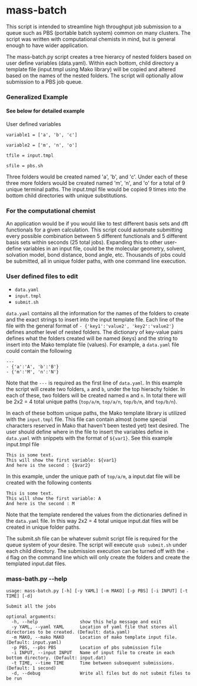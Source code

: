 # mass-batch

This script is intended to streamline high throughput job submission to a queue such as PBS (portable batch system) common on many clusters.  The script was written with computational chemists in mind, but is general enough to have wider application.

The mass-batch.py script creates a tree hierarcy of nested folders based on user define variables (data.yaml).  Within each bottom, child directory a template file (input.tmpl using Mako library) will be copied and altered based on the names of the nested folders.  The script will optionally allow submission to a PBS job queue.

### Generalized Example
#### See below for detailed example

User defined variables

`variable1 = ['a', 'b', 'c']`

`variable2 = ['m', 'n', 'o']`

`tfile = input.tmpl`

`sfile = pbs.sh`

Three folders would be created named 'a', 'b', and 'c'.  Under each of these three more folders would be created named 'm', 'n', and 'o' for a total of 9 unique terminal paths.  The input.tmpl file would be copied 9 times into the bottom child directories with unique substitutions.

### For the computational chemist

An application would be if you would like to test different basis sets and dft functionals for a given calculation.  This script could automate submitting every possible combination between 5 different functionals and 5 different basis sets within seconds (25 total jobs).  Expanding this to other user-define variables in an input file, could be the molecular geometry, solvent, solvation model, bond distance, bond angle, etc.  Thousands of jobs could be submitted, all in unique folder paths, with one command line execution.

### User defined files to edit

- `data.yaml`
- `input.tmpl`
- `submit.sh`

`data.yaml` contains all the information for the names of the folders to create and the exact strings to insert into the input template file.  Each line of the file with the general format of `- {'key1':'value2', 'key2':'value2'}` defines another level of nested folders.  The dictionary of key-value pairs defines what the folders created will be named (keys) and the string to insert into the Mako template file (values).  For example, a `data.yaml` file could contain the following
```
---
- {'a':'A', 'b':'B'}
- {'m':'M', 'n':'N'}
```
Note that the `---` is required as the first line of `data.yaml`.  In this example the script will create two folders, `a` and `b`, under the top hierachy folder.  In each of these, two folders will be created named `m` and `n`.  In total there will be 2x2 = 4 total unique paths (`top/a/m`, `top/a/n`, `top/b/m`, and `top/b/n`).

In each of these bottom unique paths, the Mako template library is utilized with the `input.tmpl` file.  This file can contain almost (some special characters reserved in Mako that haven't been tested yet) text desired.  The user should define where in the file to insert the variables define in `data.yaml` with snippets with the format of `${var1}`.  See this example input.tmpl file
```
This is some text.
This will show the first variable: ${var1}
And here is the second : {$var2}
```
In this example, under the unique path of `top/a/m`, a input.dat file will be created with the following contents
```
This is some text.
This will show the first variable: A
And here is the second : M
```
Note that the template rendered the values from the dictionaries defined in the `data.yaml` file.  In this way 2x2 = 4 total unique input.dat files will be created in unique folder paths.

The submit.sh file can be whatever submit script file is required for the queue system of your desire.  The script will execute `qsub submit.sh` under each child directory.  The submission execution can be turned off with the `-d` flag on the command line which will only create the folders and create the templated input.dat files.

### mass-bath.py --help
```
usage: mass-batch.py [-h] [-y YAML] [-m MAKO] [-p PBS] [-i INPUT] [-t TIME] [-d]

Submit all the jobs

optional arguments:
  -h, --help                show this help message and exit
  -y YAML, --yaml YAML      Location of yaml file that stores all directories to be created. (Default: data.yaml)
  -m MAKO, --mako MAKO      Location of mako template input file. (Default: input.yaml)
  -p PBS, --pbs PBS         Location of pbs submission file
  -i INPUT, --input INPUT   Name of input file to create in each bottom directory. (Default: input.dat)
  -t TIME, --time TIME      Time between subsequent submissions. (Default: 1 second)
  -d, --debug               Write all files but do not submit files to be run
```
